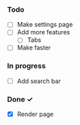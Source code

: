 ### Todo
- [ ] Make settings page
- [ ] Add more features
  - [ ] Tabs
- [ ] Make faster
### In progress
- [ ] Add search bar
### Done ✓
- [x] Render page 
